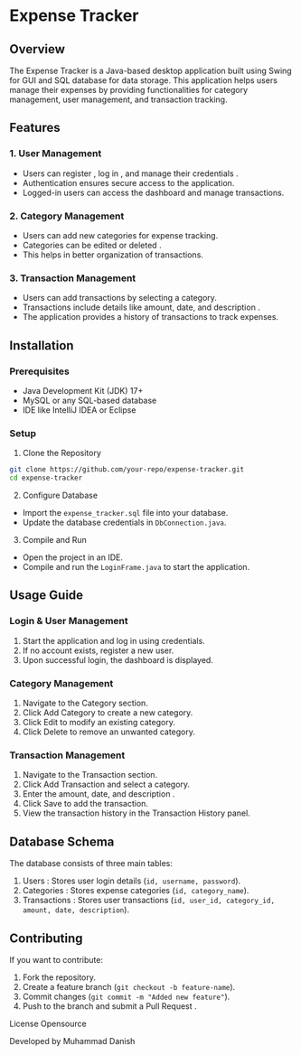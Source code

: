 # Expense Tracker

## Overview
The Expense Tracker is a Java-based desktop application built using   Swing   for GUI and   SQL database   for data storage. This application helps users manage their expenses by providing functionalities for category management, user management, and transaction tracking.

## Features
### 1.   User Management  
- Users can   register  ,   log in  , and   manage their credentials  .
- Authentication ensures secure access to the application.
- Logged-in users can access the dashboard and manage transactions.

### 2.   Category Management  
- Users can   add new categories   for expense tracking.
- Categories can be   edited or deleted  .
- This helps in better organization of transactions.

### 3.   Transaction Management  
- Users can   add transactions   by selecting a category.
- Transactions include details like   amount, date, and description  .
- The application provides a   history of transactions   to track expenses.

## Installation
###   Prerequisites  
- Java Development Kit (JDK)   17+  
- MySQL or any SQL-based database
- IDE like   IntelliJ IDEA   or   Eclipse  

###   Setup  
1.   Clone the Repository  
   ```sh
   git clone https://github.com/your-repo/expense-tracker.git
   cd expense-tracker
   ```
2.   Configure Database  
   - Import the `expense_tracker.sql` file into your database.
   - Update the database credentials in `DbConnection.java`.

3.   Compile and Run  
   - Open the project in an IDE.
   - Compile and run the `LoginFrame.java` to start the application.

## Usage Guide
###   Login & User Management  
1. Start the application and log in using credentials.
2. If no account exists, register a new user.
3. Upon successful login, the dashboard is displayed.

###   Category Management  
1. Navigate to the   Category   section.
2. Click   Add Category   to create a new category.
3. Click   Edit   to modify an existing category.
4. Click   Delete   to remove an unwanted category.

###   Transaction Management  
1. Navigate to the   Transaction   section.
2. Click   Add Transaction   and select a category.
3. Enter the   amount, date, and description  .
4. Click   Save   to add the transaction.
5. View the transaction history in the   Transaction History   panel.

## Database Schema
The database consists of three main tables:
1.   Users  : Stores user login details (`id, username, password`).
2.   Categories  : Stores expense categories (`id, category_name`).
3.   Transactions  : Stores user transactions (`id, user_id, category_id, amount, date, description`).

## Contributing
If you want to contribute:
1. Fork the repository.
2. Create a feature branch (`git checkout -b feature-name`).
3. Commit changes (`git commit -m "Added new feature"`).
4. Push to the branch and submit a   Pull Request  .

License
Opensource 

Developed by Muhammad Danish

